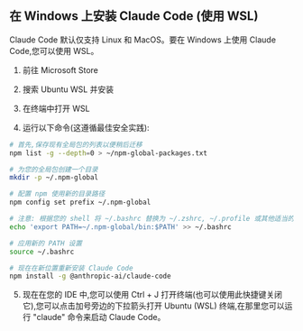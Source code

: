 ## 在 Windows 上安装 Claude Code (使用 WSL)

Claude Code 默认仅支持 Linux 和 MacOS。要在 Windows 上使用 Claude Code,您可以使用 WSL。

1. 前往 Microsoft Store

2. 搜索 Ubuntu WSL 并安装

3. 在终端中打开 WSL

4. 运行以下命令(这遵循最佳安全实践):

```bash
# 首先,保存现有全局包的列表以便稍后迁移
npm list -g --depth=0 > ~/npm-global-packages.txt

# 为您的全局包创建一个目录
mkdir -p ~/.npm-global

# 配置 npm 使用新的目录路径
npm config set prefix ~/.npm-global

# 注意: 根据您的 shell 将 ~/.bashrc 替换为 ~/.zshrc, ~/.profile 或其他适当的文件
echo 'export PATH=~/.npm-global/bin:$PATH' >> ~/.bashrc

# 应用新的 PATH 设置
source ~/.bashrc

# 现在在新位置重新安装 Claude Code
npm install -g @anthropic-ai/claude-code
```

5. 现在在您的 IDE 中,您可以使用 Ctrl + J 打开终端(也可以使用此快捷键关闭它),您可以点击加号旁边的下拉箭头打开 Ubuntu (WSL) 终端,在那里您可以运行 "claude" 命令来启动 Claude Code。